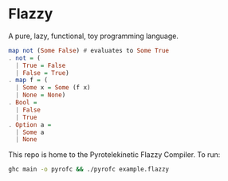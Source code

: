 # Flazzy

A pure, lazy, functional, toy programming language.

```hs
map not (Some False) # evaluates to Some True
. not = (
  | True = False
  | False = True)
. map f = (
  | Some x = Some (f x)
  | None = None)
. Bool =
  | False
  | True
. Option a =
  | Some a
  | None
```

This repo is home to the Pyrotelekinetic Flazzy Compiler. To run:

```sh
ghc main -o pyrofc && ./pyrofc example.flazzy
```